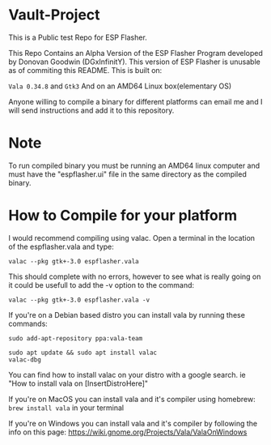 # Vault-Project
This is a Public test Repo for ESP Flasher.

This Repo Contains an Alpha Version of the ESP Flasher Program developed by Donovan Goodwin (DGxInfinitY).
This version of ESP Flasher is unusable as of commiting this README.
This is built on:

<code>Vala 0.34.8</code> and <code>Gtk3</code> And on an AMD64 Linux box(elementary OS)

Anyone willing to compile a binary for different platforms can email me and I will send instructions and add it to this repository.

# Note
To run compiled binary you must be running an AMD64 linux computer and must have the "espflasher.ui" file in the same
directory as the compiled binary.

# How to Compile for your platform
I would recommend compiling using valac. Open a terminal in the location of the espflasher.vala and type:

<code>valac --pkg gtk+-3.0 espflasher.vala</code>

This should complete with no errors, however to see what is really going on it could be usefull to add the -v option to 
the command:

<code>valac --pkg gtk+-3.0 espflasher.vala -v</code>

If you're on a Debian based distro you can install vala by running these commands:

<code>sudo add-apt-repository ppa:vala-team</code>

<code>sudo apt update && sudo apt install valac valac-dbg</code>

You can find how to install valac on your distro with a google search. ie "How to install vala on [InsertDistroHere]"

If you're on MacOS you can install vala and it's compiler using homebrew: <code>brew install vala</code> in your terminal

If you're on Windows you can install vala and it's compiler by following the info on this page: 
https://wiki.gnome.org/Projects/Vala/ValaOnWindows
